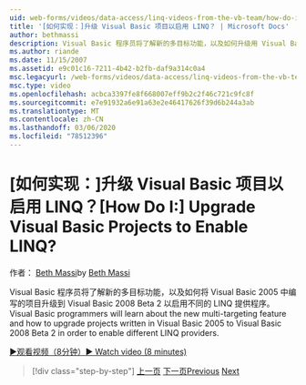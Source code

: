 ```yaml
---
uid: web-forms/videos/data-access/linq-videos-from-the-vb-team/how-do-i-upgrade-visual-basic-projects-to-enable-linq
title: '[如何实现：]升级 Visual Basic 项目以启用 LINQ？ | Microsoft Docs'
author: bethmassi
description: Visual Basic 程序员将了解新的多目标功能，以及如何升级用 Visual Basic 2005 编写的项目以 Visual Basic 2008 Beta 。
ms.author: riande
ms.date: 11/15/2007
ms.assetid: e9c01c16-7211-4b42-b2fb-daf9a314c0a4
msc.legacyurl: /web-forms/videos/data-access/linq-videos-from-the-vb-team/how-do-i-upgrade-visual-basic-projects-to-enable-linq
msc.type: video
ms.openlocfilehash: acbca3397fe8f668007eff9b2c2f46c721c9fc8f
ms.sourcegitcommit: e7e91932a6e91a63e2e46417626f39d6b244a3ab
ms.translationtype: MT
ms.contentlocale: zh-CN
ms.lasthandoff: 03/06/2020
ms.locfileid: "78512396"
---
```

# <a name="how-do-i-upgrade-visual-basic-projects-to-enable-linq"></a><span data-ttu-id="2be24-104">[如何实现：]升级 Visual Basic 项目以启用 LINQ？</span><span class="sxs-lookup"><span data-stu-id="2be24-104">[How Do I:] Upgrade Visual Basic Projects to Enable LINQ?</span></span>

<span data-ttu-id="2be24-105">作者： [Beth Massi](https://github.com/bethmassi)</span><span class="sxs-lookup"><span data-stu-id="2be24-105">by [Beth Massi](https://github.com/bethmassi)</span></span>

<span data-ttu-id="2be24-106">Visual Basic 程序员将了解新的多目标功能，以及如何将 Visual Basic 2005 中编写的项目升级到 Visual Basic 2008 Beta 2 以启用不同的 LINQ 提供程序。</span><span class="sxs-lookup"><span data-stu-id="2be24-106">Visual Basic programmers will learn about the new multi-targeting feature and how to upgrade projects written in Visual Basic 2005 to Visual Basic 2008 Beta 2 in order to enable different LINQ providers.</span></span>

[<span data-ttu-id="2be24-107">&#9654;观看视频（8分钟）</span><span class="sxs-lookup"><span data-stu-id="2be24-107">&#9654; Watch video (8 minutes)</span></span>](https://channel9.msdn.com/Blogs/ASP-NET-Site-Videos/how-do-i-upgrade-visual-basic-projects-to-enable-linq)

> [!div class="step-by-step"]
> <span data-ttu-id="2be24-108">[上一页](how-do-i-perform-group-and-aggregate-queries.md)
> [下一页](how-do-i-get-started-with-linq-to-xml.md)</span><span class="sxs-lookup"><span data-stu-id="2be24-108">[Previous](how-do-i-perform-group-and-aggregate-queries.md)
[Next](how-do-i-get-started-with-linq-to-xml.md)</span></span>
